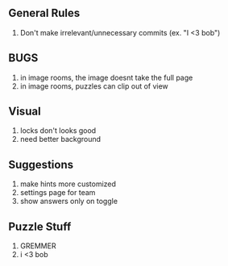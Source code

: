 ## General Rules
1. Don't make irrelevant/unnecessary commits (ex. "I <3 bob")

## BUGS
1. in image rooms, the image doesnt take the full page
2. in image rooms, puzzles can clip out of view

## Visual
1. locks don't looks good
2. need better background

## Suggestions
1. make hints more customized
2. settings page for team
3. show answers only on toggle

## Puzzle Stuff
1. GREMMER
2. i <3 bob

